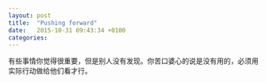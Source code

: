 ```yaml
---
layout: post
title:  "Pushing forward"
date:   2015-10-31 09:43:34 +0100
categories:
---
```


有些事情你觉得很重要，但是别人没有发现。你苦口婆心的说是没有用的，必须用实际行动做给他们看才行。
